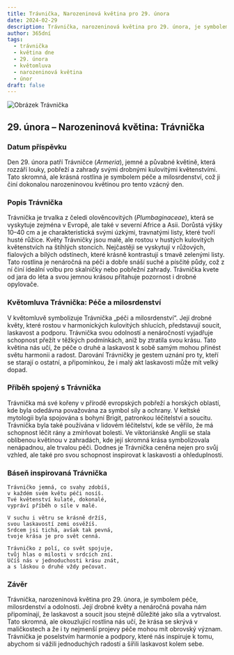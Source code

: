 ```yaml
---
title: Trávnička, Narozeninová květina pro 29. února
date: 2024-02-29
description: Trávnička, narozeninová květina pro 29. února, je symbolem Péče a milosrdenství. Objevte její jedinečný význam, fascinující příběhy a poezii, která oslavuje její krásu.
author: 365dní
tags:
  - trávnička
  - květina dne
  - 29. února
  - květomluva
  - narozeninová květina
  - únor
draft: false
---
```


![Obrázek Trávnička](https://cdn.pixabay.com/photo/2019/05/02/18/43/thrift-4174262_1280.jpg#center)


## 29. února – Narozeninová květina: Trávnička

### Datum příspěvku

Den 29. února patří Trávničce (_Armeria_), jemné a půvabné květině, která rozzáří louky, pobřeží a zahrady svými drobnými kulovitými květenstvími. Tato skromná, ale krásná rostlina je symbolem péče a milosrdenství, což ji činí dokonalou narozeninovou květinou pro tento vzácný den.

### Popis Trávnička

Trávnička je trvalka z čeledi olověncovitých (_Plumbaginaceae_), která se vyskytuje zejména v Evropě, ale také v severní Africe a Asii. Dorůstá výšky 10–40 cm a je charakteristická svými úzkými, travnatými listy, které tvoří husté růžice. Květy Trávničky jsou malé, ale rostou v hustých kulovitých květenstvích na štíhlých stoncích. Nejčastěji se vyskytují v růžových, fialových a bílých odstínech, které krásně kontrastují s tmavě zelenými listy. Tato rostlina je nenáročná na péči a dobře snáší suché a písčité půdy, což z ní činí ideální volbu pro skalničky nebo pobřežní zahrady. Trávnička kvete od jara do léta a svou jemnou krásou přitahuje pozornost i drobné opylovače.

### Květomluva Trávnička: Péče a milosrdenství

V květomluvě symbolizuje Trávnička „péči a milosrdenství“. Její drobné květy, které rostou v harmonických kulovitých shlucích, představují soucit, laskavost a podporu. Trávnička svou odolností a nenáročností vyjadřuje schopnost přežít v těžkých podmínkách, aniž by ztratila svou krásu. Tato květina nás učí, že péče o druhé a laskavost k sobě samým mohou přinést světu harmonii a radost. Darování Trávničky je gestem uznání pro ty, kteří se starají o ostatní, a připomínkou, že i malý akt laskavosti může mít velký dopad.

### Příběh spojený s Trávnička

Trávnička má své kořeny v přírodě evropských pobřeží a horských oblastí, kde byla odedávna považována za symbol síly a ochrany. V keltské mytologii byla spojována s bohyní Brigit, patronkou léčitelství a soucitu. Trávnička byla také používána v lidovém léčitelství, kde se věřilo, že má schopnost léčit rány a zmírňovat bolesti. Ve viktoriánské Anglii se stala oblíbenou květinou v zahradách, kde její skromná krása symbolizovala nenápadnou, ale trvalou péči. Dodnes je Trávnička ceněna nejen pro svůj vzhled, ale také pro svou schopnost inspirovat k laskavosti a ohleduplnosti.

### Báseň inspirovaná Trávnička

```
Trávničko jemná, co svahy zdobíš,  
v každém svém květu péči nosíš.  
Tvé květenství kulaté, dokonalé,  
vypráví příběh o síle v malé.

V suchu i větru se krásně držíš,  
svou laskavostí zemi osvěžíš.  
Srdcem jsi tichá, avšak tak pevná,  
tvoje krása je pro svět cenná.

Trávničko z polí, co svět spojuje,  
tvůj hlas o milosti v srdcích zní.  
Učíš nás v jednoduchosti krásu znát,  
a s láskou o druhé vždy pečovat.
```

### Závěr

Trávnička, narozeninová květina pro 29. února, je symbolem péče, milosrdenství a odolnosti. Její drobné květy a nenáročná povaha nám připomínají, že laskavost a soucit jsou stejně důležité jako síla a vytrvalost. Tato skromná, ale okouzlující rostlina nás učí, že krása se skrývá v maličkostech a že i ty nejmenší projevy péče mohou mít obrovský význam. Trávnička je poselstvím harmonie a podpory, které nás inspiruje k tomu, abychom si vážili jednoduchých radostí a šířili laskavost kolem sebe.